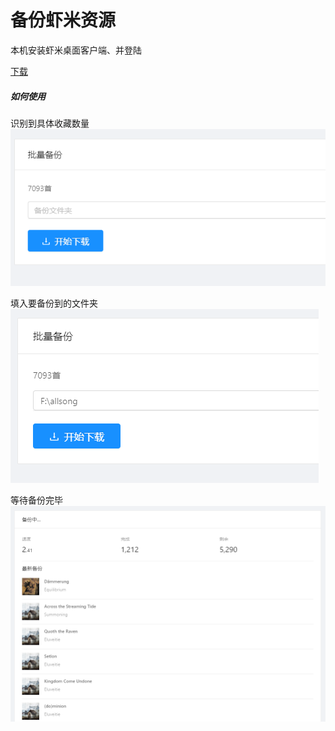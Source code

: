 # 备份虾米资源
本机安装虾米桌面客户端、并登陆

[下载](https://github.com/xiami2021/backup/raw/main/dist/backup-0.0.1.exe)

##### 如何使用
识别到具体收藏数量  
![first](first.png)

填入要备份到的文件夹  
![second](second.png)

等待备份完毕  
![wait](wait.png)
